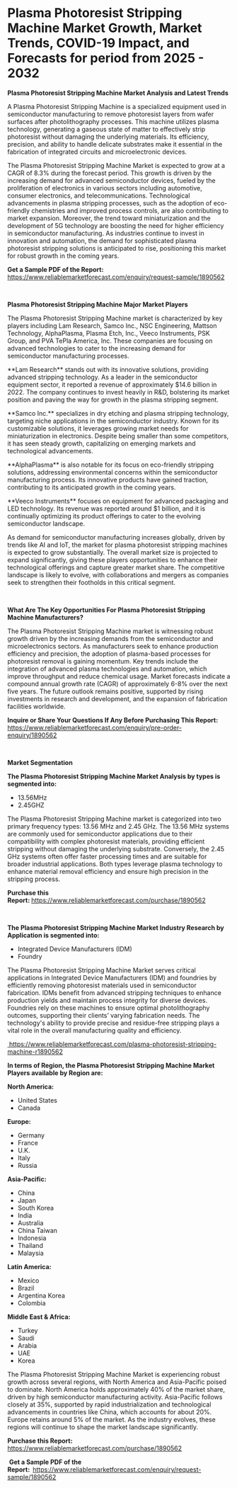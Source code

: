 <p><h1>Plasma Photoresist Stripping Machine Market Growth, Market Trends, COVID-19 Impact, and Forecasts for period from 2025 - 2032</h1></p><p><strong>Plasma Photoresist Stripping Machine Market Analysis and Latest Trends</strong></p>
<p><p>A Plasma Photoresist Stripping Machine is a specialized equipment used in semiconductor manufacturing to remove photoresist layers from wafer surfaces after photolithography processes. This machine utilizes plasma technology, generating a gaseous state of matter to effectively strip photoresist without damaging the underlying materials. Its efficiency, precision, and ability to handle delicate substrates make it essential in the fabrication of integrated circuits and microelectronic devices.</p><p>The Plasma Photoresist Stripping Machine Market is expected to grow at a CAGR of 8.3% during the forecast period. This growth is driven by the increasing demand for advanced semiconductor devices, fueled by the proliferation of electronics in various sectors including automotive, consumer electronics, and telecommunications. Technological advancements in plasma stripping processes, such as the adoption of eco-friendly chemistries and improved process controls, are also contributing to market expansion. Moreover, the trend toward miniaturization and the development of 5G technology are boosting the need for higher efficiency in semiconductor manufacturing. As industries continue to invest in innovation and automation, the demand for sophisticated plasma photoresist stripping solutions is anticipated to rise, positioning this market for robust growth in the coming years.</p></p>
<p><strong>Get a Sample PDF of the Report:&nbsp;</strong> <a href="https://www.reliablemarketforecast.com/enquiry/request-sample/1890562?utm_campaign=3072&utm_medium=2&utm_source=Github&utm_content=ia&utm_term=12042025&utm_id=plasma-photoresist-stripping-machine">https://www.reliablemarketforecast.com/enquiry/request-sample/1890562</a></p>
<p>&nbsp;</p>
<p><strong>Plasma Photoresist Stripping Machine Major Market Players</strong></p>
<p><p>The Plasma Photoresist Stripping Machine market is characterized by key players including Lam Research, Samco Inc., NSC Engineering, Mattson Technology, AlphaPlasma, Plasma Etch, Inc., Veeco Instruments, PSK Group, and PVA TePla America, Inc. These companies are focusing on advanced technologies to cater to the increasing demand for semiconductor manufacturing processes.</p><p>**Lam Research** stands out with its innovative solutions, providing advanced stripping technology. As a leader in the semiconductor equipment sector, it reported a revenue of approximately $14.6 billion in 2022. The company continues to invest heavily in R&D, bolstering its market position and paving the way for growth in the plasma stripping segment.</p><p>**Samco Inc.** specializes in dry etching and plasma stripping technology, targeting niche applications in the semiconductor industry. Known for its customizable solutions, it leverages growing market needs for miniaturization in electronics. Despite being smaller than some competitors, it has seen steady growth, capitalizing on emerging markets and technological advancements.</p><p>**AlphaPlasma** is also notable for its focus on eco-friendly stripping solutions, addressing environmental concerns within the semiconductor manufacturing process. Its innovative products have gained traction, contributing to its anticipated growth in the coming years.</p><p>**Veeco Instruments** focuses on equipment for advanced packaging and LED technology. Its revenue was reported around $1 billion, and it is continually optimizing its product offerings to cater to the evolving semiconductor landscape.</p><p>As demand for semiconductor manufacturing increases globally, driven by trends like AI and IoT, the market for plasma photoresist stripping machines is expected to grow substantially. The overall market size is projected to expand significantly, giving these players opportunities to enhance their technological offerings and capture greater market share. The competitive landscape is likely to evolve, with collaborations and mergers as companies seek to strengthen their footholds in this critical segment.</p></p>
<p>&nbsp;</p>
<p><strong>What Are The Key Opportunities For Plasma Photoresist Stripping Machine Manufacturers?</strong></p>
<p><p>The Plasma Photoresist Stripping Machine market is witnessing robust growth driven by the increasing demands from the semiconductor and microelectronics sectors. As manufacturers seek to enhance production efficiency and precision, the adoption of plasma-based processes for photoresist removal is gaining momentum. Key trends include the integration of advanced plasma technologies and automation, which improve throughput and reduce chemical usage. Market forecasts indicate a compound annual growth rate (CAGR) of approximately 6-8% over the next five years. The future outlook remains positive, supported by rising investments in research and development, and the expansion of fabrication facilities worldwide.</p></p>
<p><strong>Inquire or Share Your Questions If Any Before Purchasing This Report:</strong> <a href="https://www.reliablemarketforecast.com/enquiry/pre-order-enquiry/1890562?utm_campaign=3072&utm_medium=2&utm_source=Github&utm_content=ia&utm_term=12042025&utm_id=plasma-photoresist-stripping-machine">https://www.reliablemarketforecast.com/enquiry/pre-order-enquiry/1890562</a></p>
<p>&nbsp;</p>
<p><strong>Market Segmentation</strong></p>
<p><strong>The Plasma Photoresist Stripping Machine Market Analysis by types is segmented into:</strong></p>
<p><ul><li>13.56MHz</li><li>2.45GHZ</li></ul></p>
<p><p>The Plasma Photoresist Stripping Machine market is categorized into two primary frequency types: 13.56 MHz and 2.45 GHz. The 13.56 MHz systems are commonly used for semiconductor applications due to their compatibility with complex photoresist materials, providing efficient stripping without damaging the underlying substrate. Conversely, the 2.45 GHz systems often offer faster processing times and are suitable for broader industrial applications. Both types leverage plasma technology to enhance material removal efficiency and ensure high precision in the stripping process.</p></p>
<p><strong>Purchase this Report:&nbsp;</strong><a href="https://www.reliablemarketforecast.com/purchase/1890562?utm_campaign=3072&utm_medium=2&utm_source=Github&utm_content=ia&utm_term=12042025&utm_id=plasma-photoresist-stripping-machine">https://www.reliablemarketforecast.com/purchase/1890562</a></p>
<p>&nbsp;</p>
<p><strong>The Plasma Photoresist Stripping Machine Market Industry Research by Application is segmented into:</strong></p>
<p><ul><li>Integrated Device Manufacturers (IDM)</li><li>Foundry</li></ul></p>
<p><p>The Plasma Photoresist Stripping Machine Market serves critical applications in Integrated Device Manufacturers (IDM) and foundries by efficiently removing photoresist materials used in semiconductor fabrication. IDMs benefit from advanced stripping techniques to enhance production yields and maintain process integrity for diverse devices. Foundries rely on these machines to ensure optimal photolithography outcomes, supporting their clients’ varying fabrication needs. The technology's ability to provide precise and residue-free stripping plays a vital role in the overall manufacturing quality and efficiency.</p></p>
<p><a href="https://www.reliablemarketforecast.com/plasma-photoresist-stripping-machine-r1890562?utm_campaign=3072&utm_medium=2&utm_source=Github&utm_content=ia&utm_term=12042025&utm_id=plasma-photoresist-stripping-machine">&nbsp;https://www.reliablemarketforecast.com/plasma-photoresist-stripping-machine-r1890562</a></p>
<p><strong>In terms of Region, the Plasma Photoresist Stripping Machine Market Players available by Region are:</strong></p>
<p>
    <p> <strong> North America: </strong>
        <ul>
            <li>United States</li>
            <li>Canada</li>
        </ul>
        </p> 
    <p> <strong> Europe: </strong>
        <ul>
            <li>Germany</li>
            <li>France</li>
            <li>U.K.</li>
            <li>Italy</li>
            <li>Russia</li>
        </ul>
        </p> 
    <p> <strong> Asia-Pacific: </strong>
        <ul>
            <li>China</li>
            <li>Japan</li>
            <li>South Korea</li>
            <li>India</li>
            <li>Australia</li>
            <li>China Taiwan</li>
            <li>Indonesia</li>
            <li>Thailand</li>
            <li>Malaysia</li>
        </ul>
        </p> 
    <p> <strong> Latin America: </strong>
        <ul>
            <li>Mexico</li>
            <li>Brazil</li>
            <li>Argentina Korea</li>
            <li>Colombia</li>
        </ul>
        </p> 
    <p> <strong> Middle East & Africa: </strong>
        <ul>
            <li>Turkey</li>
            <li>Saudi</li>
            <li>Arabia</li>
            <li>UAE</li>
            <li>Korea</li>
        </ul>
    </p>
    </p>
<p><p>The Plasma Photoresist Stripping Machine Market is experiencing robust growth across several regions, with North America and Asia-Pacific poised to dominate. North America holds approximately 40% of the market share, driven by high semiconductor manufacturing activity. Asia-Pacific follows closely at 35%, supported by rapid industrialization and technological advancements in countries like China, which accounts for about 20%. Europe retains around 5% of the market. As the industry evolves, these regions will continue to shape the market landscape significantly.</p></p>
<p><strong>Purchase this Report: </strong><a href="https://www.reliablemarketforecast.com/purchase/1890562?utm_campaign=3072&utm_medium=2&utm_source=Github&utm_content=ia&utm_term=12042025&utm_id=plasma-photoresist-stripping-machine">https://www.reliablemarketforecast.com/purchase/1890562</a></p>
<p>&nbsp;<strong>Get a Sample PDF of the Report:&nbsp;&nbsp;</strong><a href="https://www.reliablemarketforecast.com/enquiry/request-sample/1890562?utm_campaign=3072&utm_medium=2&utm_source=Github&utm_content=ia&utm_term=12042025&utm_id=plasma-photoresist-stripping-machine">https://www.reliablemarketforecast.com/enquiry/request-sample/1890562</a></p>
<p><strong></strong></p>
<p><p></p><p></p><p></p></p>